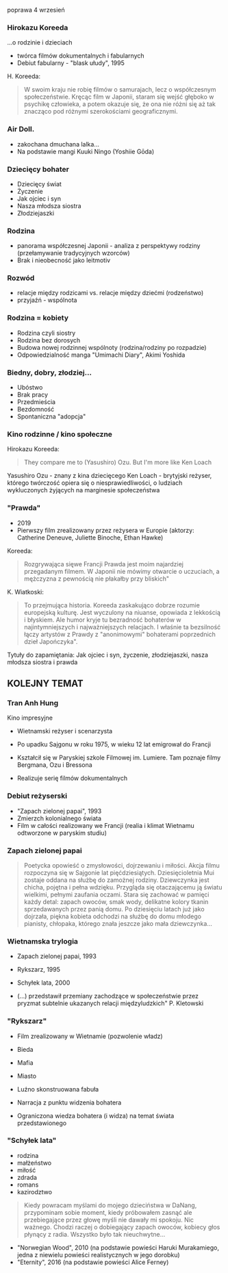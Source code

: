 
poprawa 4 wrzesień


### Hirokazu Koreeda
...o rodzinie i dzieciach



- twórca filmów dokumentalnych i fabularnych
- Debiut fabularny - "blask ułudy", 1995


H. Koreeda:
>W swoim kraju nie robię filmów o samurajach, lecz o współczesnym społeczeństwie. Kręcąc film w Japonii, staram się wejść głęboko w psychikę człowieka, a potem okazuje się, że ona nie różni się aż tak znacząco pod różnymi szerokościami geograficznymi.



### Air Doll.

- zakochana dmuchana lalka...
- Na podstawie mangi Kuuki Ningo (Yoshiie Gōda)


### Dziecięcy bohater

- Dziecięcy świat
- Życzenie
- Jak ojciec i syn
- Nasza młodsza siostra
- Złodziejaszki


### Rodzina

- panorama współczesnej Japonii - analiza z perspektywy rodziny (przełamywanie tradycyjnych wzorców)
- Brak i nieobecność jako leitmotiv


### Rozwód

- relacje między rodzicami vs. relacje między dziećmi (rodzeństwo)
- przyjaźń - wspólnota

### Rodzina = kobiety

- Rodzina czyli siostry
- Rodzina bez dorosych
- Budowa nowej rodzinnej wspólnoty (rodzina/rodziny po rozpadzie)
- Odpowiedzialność
manga "Umimachi Diary", Akimi Yoshida


### Biedny, dobry, złodziej...

- Ubóstwo
- Brak pracy
- Przedmieścia
- Bezdomność
- Spontaniczna "adopcja"


### Kino rodzinne / kino społeczne

Hirokazu Koreeda:
>They compare me to (Yasushiro) Ozu. But I'm more like Ken Loach

Yasushiro Ozu - znany z kina dziecięcego
Ken Loach - brytyjski reżyser, którego twórczość opiera się o niesprawiedliwości, o ludziach wykluczonych żyjących na marginesie społeczeństwa


### "Prawda"
- 2019
- Pierwszy film zrealizowany przez reżysera w Europie (aktorzy: Catherine Deneuve, Juliette Binoche, Ethan Hawke)



Koreeda:
>Rozgrywająca sięwe Francji Prawda jest moim najardziej przegadanym filmem. W Japonii nie mówimy otwarcie o uczuciach, a mężczyzna z pewnością nie płakałby przy bliskich"

K. Wiatkoski:
>To przejmująca historia. Koreeda zaskakująco dobrze rozumie europejską kulturę. Jest wyczulony na niuanse, opowiada z lekkością i błyskiem. Ale humor kryje tu bezradność bohaterów w najintymniejszych i najważniejszych relacjach. I właśnie ta bezsilność łączy artystów z Prawdy z "anonimowymi" bohaterami poprzednich dzieł Japończyka".


Tytuły do zapamiętania:
Jak ojciec i syn, życzenie, złodziejaszki, nasza młodsza siostra i prawda



## KOLEJNY TEMAT



### Tran Anh Hung
Kino impresyjne


- Wietnamski reżyser i scenarzysta
- Po upadku Sajgonu w roku 1975, w wieku 12 lat emigrował do Francji



- Kształcił się w Paryskiej szkole Filmowej im. Lumiere. Tam poznaje filmy Bergmana, Ozu i Bressona
- Realizuje serię filmów dokumentalnych


### Debiut reżyserski

- "Zapach zielonej papai", 1993
- Zmierzch kolonialnego świata
- Film w całości realizowany we Francji (realia i klimat Wietnamu odtworzone w paryskim studiu)


### Zapach zielonej papai

>Poetycka opowieść o zmysłowości, dojrzewaniu i miłości. Akcja filmu rozpoczyna się w Sajgonie lat pięćdziesiątych. Dziesięcioletnia Mui zostaje oddana na służbę do zamożnej rodziny. Dziewczynka jest chicha, pojętna i pełna wdzięku. Przygląda się otaczającemu ją światu wielkimi, pełnymi zaufania oczami. Stara się zachować w pamięci każdy detal: zapach owoców, smak wody, delikatne kolory tkanin sprzedawanych przez panią domu. Po dziesięciu latach już jako dojrzała, piękna kobieta odchodzi na służbę do domu młodego pianisty, chłopaka, którego znała jeszcze jako mała dziewczynka…



### Wietnamska trylogia

- Zapach zielonej papai, 1993
- Rykszarz, 1995
- Schyłek lata, 2000

- (...) przedstawił przemiany zachodzące w społeczeństwie przez pryzmat subtelnie ukazanych relacji międzyludzkich" P. Kletowski


### "Rykszarz"

- Film zrealizowany w Wietnamie (pozwolenie władz)
- Bieda
- Mafia
- Miasto

- Luźno skonstruowana fabuła
- Narracja z punktu widzenia bohatera
- Ograniczona wiedza bohatera (i widza) na temat świata przedstawionego



### "Schyłek lata"

- rodzina
- małżeństwo
- miłość
- zdrada
- romans
- kazirodztwo



>Kiedy powracam myślami do mojego dzieciństwa w DaNang, przypominam sobie moment, kiedy próbowałem zasnąć ale przebiegające przez głowę myśli nie dawały mi spokoju. Nic ważnego. Chodzi raczej o dobiegający zapach owoców, kobiecy głos płynący z radia. Wszystko było tak nieuchwytne...


- "Norwegian Wood", 2010 (na podstawie powieści Haruki Murakamiego, jedna z niewielu powieści realistycznych w jego dorobku)
- "Eternity", 2016 (na podstawie powieści Alice Ferney)

